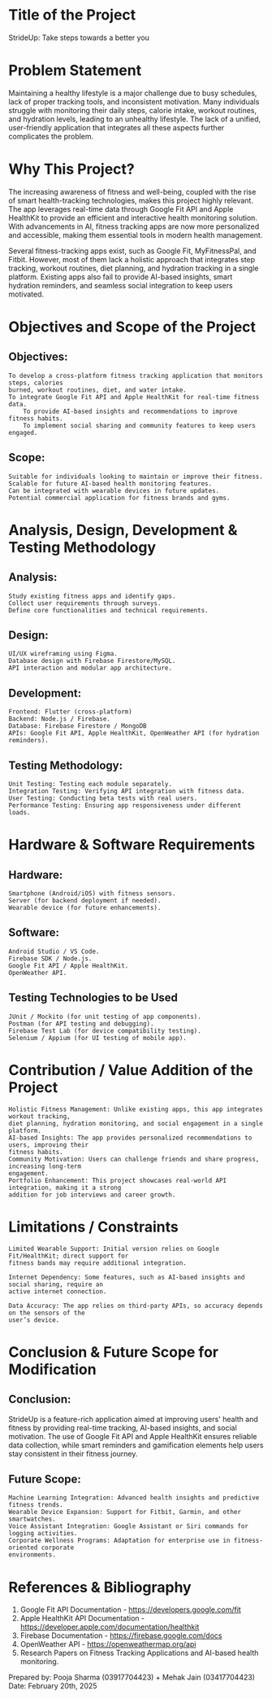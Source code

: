  
# Title of the Project
StrideUp: Take steps towards a better you

# Problem Statement
Maintaining a healthy lifestyle is a major challenge due to busy schedules, lack of proper tracking 
tools, and inconsistent motivation. Many individuals struggle with monitoring their daily steps, 
calorie intake, workout routines, and hydration levels, leading to an unhealthy lifestyle. The lack 
of a unified, user-friendly application that integrates all these aspects further complicates the problem.

# Why This Project?
The increasing awareness of fitness and well-being, coupled with the rise of smart health-tracking 
technologies, makes this project highly relevant. The app leverages real-time data through Google 
Fit API and Apple HealthKit to provide an efficient and interactive health monitoring solution. 
With advancements in AI, fitness tracking apps are now more personalized and accessible, making 
them essential tools in modern health management.

Several fitness-tracking apps exist, such as Google Fit, MyFitnessPal, and Fitbit. However, most of 
them lack a holistic approach that integrates step tracking, workout routines, diet planning, and 
hydration tracking in a single platform. Existing apps also fail to provide AI-based insights, smart 
hydration reminders, and seamless social integration to keep users motivated.


# Objectives and Scope of the Project
## Objectives:
	To develop a cross-platform fitness tracking application that monitors steps, calories 
 	burned, workout routines, diet, and water intake.
	To integrate Google Fit API and Apple HealthKit for real-time fitness data.
    	To provide AI-based insights and recommendations to improve fitness habits.
    	To implement social sharing and community features to keep users engaged.

## Scope:
	Suitable for individuals looking to maintain or improve their fitness.
	Scalable for future AI-based health monitoring features.
	Can be integrated with wearable devices in future updates.
	Potential commercial application for fitness brands and gyms.

# Analysis, Design, Development & Testing Methodology
## Analysis:
	Study existing fitness apps and identify gaps.
	Collect user requirements through surveys.
	Define core functionalities and technical requirements.

## Design:
	UI/UX wireframing using Figma.
	Database design with Firebase Firestore/MySQL.
	API interaction and modular app architecture.

## Development:
	Frontend: Flutter (cross-platform)
	Backend: Node.js / Firebase.
	Database: Firebase Firestore / MongoDB
	APIs: Google Fit API, Apple HealthKit, OpenWeather API (for hydration reminders).

## Testing Methodology:
	Unit Testing: Testing each module separately.
	Integration Testing: Verifying API integration with fitness data.
	User Testing: Conducting beta tests with real users.
	Performance Testing: Ensuring app responsiveness under different loads.

# Hardware & Software Requirements
## Hardware:
	Smartphone (Android/iOS) with fitness sensors.
	Server (for backend deployment if needed).
	Wearable device (for future enhancements).

## Software:
	Android Studio / VS Code.
	Firebase SDK / Node.js.
	Google Fit API / Apple HealthKit.
	OpenWeather API.

## Testing Technologies to be Used
	JUnit / Mockito (for unit testing of app components).
	Postman (for API testing and debugging).
	Firebase Test Lab (for device compatibility testing).
	Selenium / Appium (for UI testing of mobile app).

# Contribution / Value Addition of the Project
	Holistic Fitness Management: Unlike existing apps, this app integrates workout tracking, 
    diet planning, hydration monitoring, and social engagement in a single platform.
	AI-based Insights: The app provides personalized recommendations to users, improving their 
    fitness habits.
	Community Motivation: Users can challenge friends and share progress, increasing long-term 
    engagement.
	Portfolio Enhancement: This project showcases real-world API integration, making it a strong 
    addition for job interviews and career growth.

# Limitations / Constraints
	Limited Wearable Support: Initial version relies on Google Fit/HealthKit; direct support for 
    fitness bands may require additional integration.
	
    Internet Dependency: Some features, such as AI-based insights and social sharing, require an 
    active internet connection.
	
    Data Accuracy: The app relies on third-party APIs, so accuracy depends on the sensors of the 
    user’s device.

# Conclusion & Future Scope for Modification
## Conclusion:
StrideUp is a feature-rich application aimed at improving users' health and fitness by providing 
real-time tracking, AI-based insights, and social motivation. The use of Google Fit API and Apple 
HealthKit ensures reliable data collection, while smart reminders and gamification elements help 
users stay consistent in their fitness journey.

## Future Scope:
	Machine Learning Integration: Advanced health insights and predictive fitness trends.
	Wearable Device Expansion: Support for Fitbit, Garmin, and other smartwatches.
	Voice Assistant Integration: Google Assistant or Siri commands for logging activities.
	Corporate Wellness Programs: Adaptation for enterprise use in fitness-oriented corporate 
    environments.

# References & Bibliography
1.	Google Fit API Documentation - https://developers.google.com/fit
2.	Apple HealthKit API Documentation - https://developer.apple.com/documentation/healthkit
3.	Firebase Documentation - https://firebase.google.com/docs
4.	OpenWeather API - https://openweathermap.org/api
5.	Research Papers on Fitness Tracking Applications and AI-based health monitoring.

Prepared by: Pooja Sharma (03917704423) + Mehak Jain (03417704423)
Date: February 20th, 2025
